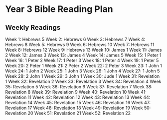 # Year 3 Bible Reading Plan

## Weekly Readings

Week 1: Hebrews 5
Week 2: Hebrews 6
Week 3: Hebrews 7
Week 4: Hebrews 8
Week 5: Hebrews 9
Week 6: Hebrews 10
Week 7: Hebrews 11
Week 8: Hebrews 12
Week 9: Hebrews 13
Week 10: James 1
Week 11: James 2
Week 12: James 3
Week 13: James 4
Week 14: James 5
Week 15: 1 Peter 1
Week 16: 1 Peter 2
Week 17: 1 Peter 3
Week 18: 1 Peter 4
Week 19: 1 Peter 5
Week 20: 2 Peter 1
Week 21: 2 Peter 2
Week 22: 2 Peter 3
Week 23: 1 John 1
Week 24: 1 John 2
Week 25: 1 John 3
Week 26: 1 John 4
Week 27: 1 John 5
Week 28: 2 John 1
Week 29: 3 John 1
Week 30: Jude 1
Week 31: Revelation 1
Week 32: Revelation 2
Week 33: Revelation 3
Week 34: Revelation 4
Week 35: Revelation 5
Week 36: Revelation 6
Week 37: Revelation 7
Week 38: Revelation 8
Week 39: Revelation 9
Week 40: Revelation 10
Week 41: Revelation 11
Week 42: Revelation 12
Week 43: Revelation 13
Week 44: Revelation 14
Week 45: Revelation 15
Week 46: Revelation 16
Week 47: Revelation 17
Week 48: Revelation 18
Week 49: Revelation 19
Week 50: Revelation 20
Week 51: Revelation 21
Week 52: Revelation 22
